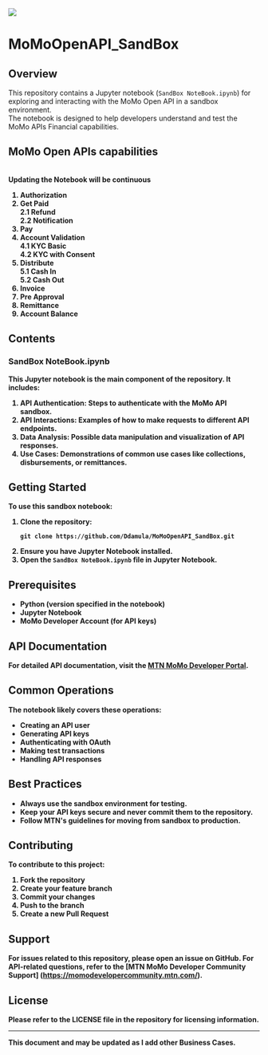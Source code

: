 <img src="https://content.pstmn.io/0278b4e1-b896-429b-bc5a-a3533d62b4ba/X09BQjkxMDkucG5n">

#  MoMoOpenAPI_SandBox

## Overview
This repository contains a Jupyter notebook (`SandBox NoteBook.ipynb`) for exploring and interacting with the MoMo Open API in a sandbox environment.<br> The notebook is designed to help developers understand and test the MoMo APIs Financial capabilities.

## MoMo Open APIs capabilities 
<br> <b>Updating the Notebook will be continuous
1. Authorization
2. Get Paid
<br>2.1 Refund
<br>2.2 Notification
3. Pay
4. Account Validation
<br>4.1 KYC Basic
<br>4.2 KYC with Consent 
5. Distribute
<br>5.1 Cash In
<br>5.2 Cash Out
6. Invoice
7. Pre Approval
8. Remittance
9. Account Balance


## Contents

### SandBox NoteBook.ipynb
This Jupyter notebook is the main component of the repository. It includes:

1. **API Authentication**: Steps to authenticate with the MoMo API sandbox.
2. **API Interactions**: Examples of how to make requests to different API endpoints.
3. **Data Analysis**: Possible data manipulation and visualization of API responses.
4. **Use Cases**: Demonstrations of common use cases like collections, disbursements, or remittances.

## Getting Started

To use this sandbox notebook:

1. Clone the repository:
   ```
   git clone https://github.com/Ddamula/MoMoOpenAPI_SandBox.git
   ```
2. Ensure you have Jupyter Notebook installed.
3. Open the `SandBox NoteBook.ipynb` file in Jupyter Notebook.

## Prerequisites

- Python (version specified in the notebook)
- Jupyter Notebook
- MoMo Developer Account (for API keys)

## API Documentation

For detailed API documentation, visit the [MTN MoMo Developer Portal](https://momodeveloper.mtn.com/).

## Common Operations

The notebook likely covers these operations:

- Creating an API user
- Generating API keys
- Authenticating with OAuth
- Making test transactions
- Handling API responses

## Best Practices

- Always use the sandbox environment for testing.
- Keep your API keys secure and never commit them to the repository.
- Follow MTN's guidelines for moving from sandbox to production.

## Contributing

To contribute to this project:

1. Fork the repository
2. Create your feature branch
3. Commit your changes
4. Push to the branch
5. Create a new Pull Request

## Support

For issues related to this repository, please open an issue on GitHub.
For API-related questions, refer to the [MTN MoMo Developer Community Support] (https://momodevelopercommunity.mtn.com/).

## License

Please refer to the LICENSE file in the repository for licensing information.

---

This document and may be updated as I add other Business Cases.
